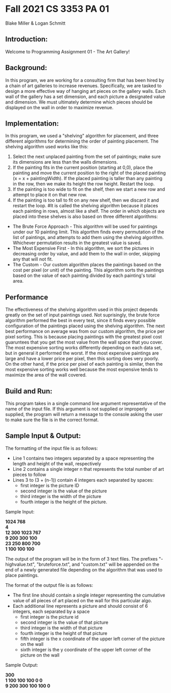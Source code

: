 # Fall 2021 CS 3353 PA 01
Blake Miller & Logan Schmitt

## Introduction:
Welcome to Programming Assignment 01 - The Art Gallery! 

## Background:
In this program, we are working for a consulting firm that has been hired by a chain of art galleries to increase revenues. Specifically, we are tasked to design a more effective way of hanging art pieces on the gallery walls. Each wall of the gallery has a set dimension, and each picture a designated value and dimension. We must ultimately determine which pieces should be displayed on the wall in order to maximize revenue.

## Implementation:
In this program, we used a "shelving" algorithm for placement, and three different algorithms for determining the order of painting placement.
The shelving algorithm used works like this:
1. Select the next unplaced painting from the set of paintings; make sure its dimensions are less than the walls dimensions.
2. If the painting fits in the current position (starting at 0,0), place the painting and move the current position to the right of the placed painting (x = x + paintingWidth). If the placed painting is taller than any painting in the row, then we make its height the row height. Restart the loop.
3. If the painting is too wide to fit on the shelf, then we start a new row and attempt to place it on that new row.
4. If the painting is too tall to fit on any new shelf, then we discard it and restart the loop.
#It is called the shelving algorithm because it places each painting in rows, almost like a shelf. The order in which objects are placed into these shelves is also based on three different algorithms: 
* The Brute Force Approach - This algorithm will be used for paintings under our 10 painting limit. This algorthm finds every permutation of the list of paintings, and attempts to add them using the shelving algorithm. Whichever permutation results in the greatest value is saved.
* The Most Expensive First - In this algorithm, we sort the pictures in decreasing order by value, and add them to the wall in order, skipping any that will not fit.
* The Custom - Our custom algorithm places the paintings based on the cost per pixel (or unit) of the painting. This algorithm sorts the paintings based on the value of each painting divided by each painting's total area.

## Performance
The effectiveness of the shelving algorithm used in this project depends greatly on the set of input paintings used. Not suprisingly, the brute force algorithm performed the best in every test, since it finds every possible configuration of the paintings placed using the shelving algorithm. The next best performance on average was from our custom algorithm, the price per pixel sorting. This is because placing paintings with the greatest pixel cost guaruntees that you get the most value from the wall space that you cover. The most expensive sorting works differently depending on each data set, but in general it performed the worst. If the most expensive paintings are large and have a lower price per pixel, then this sorting does very poorly. On the other hand, if the price per pixel of each painting is similar, then the most expensive sorting works well because the most expensive tends to maximize the area of the wall covered.

## Build and Run:
This program takes in a single command line argument representative of the name of the input file. If this argument is not supplied or improperly supplied, the program will return a message to the console asking the user to make sure the file is in the correct format.

## Sample Input & Output:
The formatting of the input file is as follows:
* Line 1 contains two integers separated by a space representing the length and height of the wall, respectively 
* Line 2 contains a single integer n that represents the total number of art pieces to follow 
* Lines 3 to (3 + (n-1)) contain 4 integers each separated by spaces:
  * first integer is the picture ID 
  * second integer is the value of the picture 
  * third integer is the width of the picture 
  * fourth integer is the height of the picture.


Sample Input:

**1024 768  
4  
12 300 1023 767  
9 200 300 100  
23 250 800 700  
1 100 100 100**  



The output of the program will be in the form of 3 text files. The prefixes "-highvalue.txt", "bruteforce.txt", and "custom.txt" will be appended on the end of a newly generated file depending on the algorithm that was used to place paintings.  

The format of the output file is as follows:  
* The first line should contain a single integer representing the cumulative value of all pieces of art placed on the wall for this particular algo. 
* Each additional line represents a picture and should consist of 6 integers, each separated by a space 
  * first integer is the picture id 
  * second integer is the value of that picture 
  * third integer is the width of that picture 
  * fourth integer is the height of that picture 
  * fifth integer is the x coordinate of the upper left corner of the picture on the wall 
  * sixth integer is the y coordinate of the upper left corner of the picture on the wall
  
Sample Output:

**300  
1 100 100 100 0 0  
9 200 300 100 100 0**  
